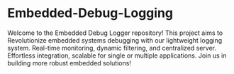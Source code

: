 # Embedded-Debug-Logging
Welcome to the Embedded Debug Logger repository! This project aims to Revolutionize embedded systems debugging with our lightweight logging system. Real-time monitoring, dynamic filtering, and centralized server. Effortless integration, scalable for single or multiple applications. Join us in building more robust embedded solutions!
